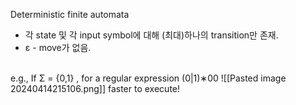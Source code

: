 Deterministic finite automata   
- 각 state 및 각 input symbol에 대해 (최대)하나의 transition만 존재.   
- ε - move가 없음.   
<br>
e.g., If Σ = {0,1} , for a regular expression (0|1)∗00   
![[Pasted image 20240414215106.png]]   
faster to execute!   